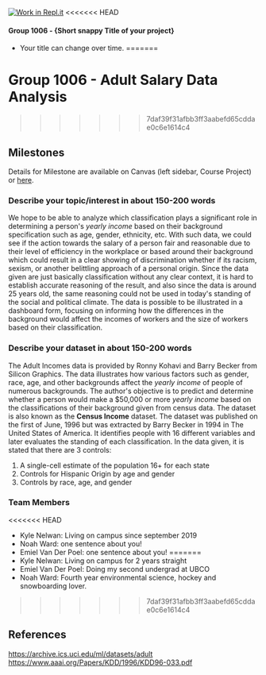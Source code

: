 [![Work in Repl.it](https://classroom.github.com/assets/work-in-replit-14baed9a392b3a25080506f3b7b6d57f295ec2978f6f33ec97e36a161684cbe9.svg)](https://classroom.github.com/online_ide?assignment_repo_id=358643&assignment_repo_type=GroupAssignmentRepo)
<<<<<<< HEAD
#### Group 1006 - {Short snappy Title of your project}

- Your title can change over time.
=======
# Group 1006 - Adult Salary Data Analysis
>>>>>>> 7daf39f31afbb3ff3aabefd65cddae0c6e1614c4

## Milestones

Details for Milestone are available on Canvas (left sidebar, Course Project) or [here](https://firas.moosvi.com/courses/data301/project/milestone01.html).

### Describe your topic/interest in about 150-200 words

We hope to be able to analyze which classification plays a significant role in determining a person's *yearly income* based on their background specification such as age, gender, ethnicity, etc. With such data, we could see if the action towards the salary of a person fair and reasonable due to their level of efficiency in the workplace or based around their background which could result in a clear showing of discrimination whether if its racism, sexism, or another belittling approach of a personal origin. Since the data given are just basically classification without any clear context, it is hard to establish accurate reasoning of the result, and also since the data is around 25 years old, the same reasoning could not be used in today's standing of the social and political climate. The data is possible to be illustrated in a dashboard form, focusing on informing how the differences in the background would affect the incomes of workers and the size of workers based on their classification.

### Describe your dataset in about 150-200 words

The Adult Incomes data is provided by Ronny Kohavi and Barry Becker from Silicon Graphics. The data illustrates how various factors such as gender, race, age, and other backgrounds affect the *yearly income* of people of numerous backgrounds. The author's objective is to predict and determine whether a person would make a $50,000 or more *yearly income* based on the classifications of their background given from census data. The dataset is also known as the **Census Income** dataset. The dataset was published on the first of June, 1996 but was extracted by Barry Becker in 1994 in The United States of America. It identifies people with 16 different variables and later evaluates the standing of each classification. In the data given, it is stated that there are 3 controls: 
1. A single-cell estimate of the population 16+ for each state
2. Controls for Hispanic Origin by age and gender
3. Controls by race, age, and gender 

### Team Members

<<<<<<< HEAD
- Kyle Nelwan: Living on campus since september 2019
- Noah Ward: one sentence about you!
- Emiel Van Der Poel: one sentence about you!
=======
- Kyle Nelwan: Living on campus for 2 years straight
- Emiel Van Der Poel: Doing my second undergrad at UBCO
- Noah Ward: Fourth year environmental science, hockey and snowboarding lover.
>>>>>>> 7daf39f31afbb3ff3aabefd65cddae0c6e1614c4

## References

https://archive.ics.uci.edu/ml/datasets/adult
https://www.aaai.org/Papers/KDD/1996/KDD96-033.pdf
